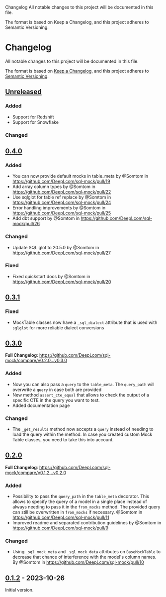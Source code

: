 Changelog
All notable changes to this project will be documented in this file.

The format is based on Keep a Changelog, and this project adheres to Semantic Versioning.

# Changelog
All notable changes to this project will be documented in this file.

The format is based on [Keep a Changelog](https://keepachangelog.com/en/1.0.0/),
and this project adheres to [Semantic Versioning](https://semver.org/spec/v2.0.0.html).

## [Unreleased]

### Added

* Support for Redshift
* Support for Snowflake

### Changed

## [0.4.0]

### Added
* You can now provide default mocks in table_meta by @Somtom in https://github.com/DeepLcom/sql-mock/pull/19
* Add array column types by @Somtom in https://github.com/DeepLcom/sql-mock/pull/22
* Use sqlglot for table ref replace by @Somtom in https://github.com/DeepLcom/sql-mock/pull/24
* Error handling improvements by @Somtom in https://github.com/DeepLcom/sql-mock/pull/25
* Add dbt support by @Somtom in https://github.com/DeepLcom/sql-mock/pull/26

### Changed
* Update SQL glot to 20.5.0 by @Somtom in https://github.com/DeepLcom/sql-mock/pull/27

### Fixed
* Fixed quickstart docs by @Somtom in https://github.com/DeepLcom/sql-mock/pull/20


## [0.3.1]

### Fixed
- MockTable classes now have a `_sql_dialect` attribute that is used with `sglglot` for more reliable dialect conversions


## [0.3.0]

**Full Changelog**: https://github.com/DeepLcom/sql-mock/compare/v0.2.0...v0.3.0

### Added
* Now you can also pass a `query` to the `table_meta`. The `query_path` will overwrite a `query` in case both are provided
* New method `assert_cte_equal` that allows to check the output of a specific CTE in the query you want to test.
* Added documentation page

### Changed

* The `_get_results` method now accepts a `query` instead of needing to load the query within the method. In case you created custom Mock Table classes, you need to take this into account.


## [0.2.0]

**Full Changelog**: https://github.com/DeepLcom/sql-mock/compare/v0.1.2...v0.2.0

### Added

* Possibility to pass the `query_path` in the `table_meta` decorator. This allows to specify the query of a model in a single place instead of always needing to pass it in the `from_mocks` method. The provided query can still be overwritten in `from_mocks` if necessary. @Somtom in https://github.com/DeepLcom/sql-mock/pull/11
* Improved readme and separated contribution guidelines by @Somtom in https://github.com/DeepLcom/sql-mock/pull/9


### Changed

* Using `_sql_mock_meta` and `_sql_mock_data` attributes on `BaseMockTable` to decrease that chance of interference with the model's column names. By @Somtom in https://github.com/DeepLcom/sql-mock/pull/10

## [0.1.2] - 2023-10-26
Initial version.

[Unreleased]: https://github.com/DeepLcom/sql-mock/compare/v0.4.0...HEAD
[0.4.0]: https://github.com/DeepLcom/sql-mock/releases/tag/v0.4.0
[0.3.1]: https://github.com/DeepLcom/sql-mock/releases/tag/v0.3.1
[0.3.0]: https://github.com/DeepLcom/sql-mock/releases/tag/v0.3.0
[0.2.0]: https://github.com/DeepLcom/sql-mock/releases/tag/v0.2.0
[0.1.2]: https://github.com/DeepLcom/sql-mock/releases/tag/v0.1.2
